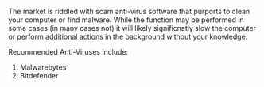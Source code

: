 The market is riddled with scam anti-virus software that purports to clean your computer or find malware. While the function may be performed in some cases (in many cases not) it will likely significnatly slow the computer or perform additional actions in the background without your knowledge.

Recommended Anti-Viruses include:
1. Malwarebytes
2. Bitdefender